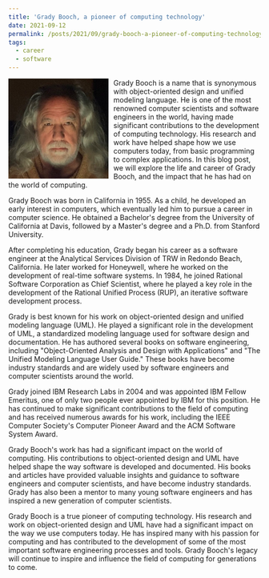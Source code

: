 ```yaml
---
title: 'Grady Booch, a pioneer of computing technology'
date: 2021-09-12
permalink: /posts/2021/09/grady-booch-a-pioneer-of-computing-technology/
tags:
  - career
  - software
---
```


<img width="200" alt="grady booch" src="/images/posts/grady-booch-a-pioneer-of-computing-technology.jpg" style="float: left; margin-right: 10px;" /> Grady Booch is a name that is synonymous with object-oriented design and unified modeling language. He is one of the most renowned computer scientists and software engineers in the world, having made significant contributions to the development of computing technology. His research and work have helped shape how we use computers today, from basic programming to complex applications. In this blog post, we will explore the life and career of Grady Booch, and the impact that he has had on the world of computing.

Grady Booch was born in California in 1955. As a child, he developed an early interest in computers, which eventually led him to pursue a career in computer science. He obtained a Bachelor's degree from the University of California at Davis, followed by a Master's degree and a Ph.D. from Stanford University.

After completing his education, Grady began his career as a software engineer at the Analytical Services Division of TRW in Redondo Beach, California. He later worked for Honeywell, where he worked on the development of real-time software systems. In 1984, he joined Rational Software Corporation as Chief Scientist, where he played a key role in the development of the Rational Unified Process (RUP), an iterative software development process.

Grady is best known for his work on object-oriented design and unified modeling language (UML). He played a significant role in the development of UML, a standardized modeling language used for software design and documentation. He has authored several books on software engineering, including "Object-Oriented Analysis and Design with Applications" and "The Unified Modeling Language User Guide." These books have become industry standards and are widely used by software engineers and computer scientists around the world.

Grady joined IBM Research Labs in 2004 and was appointed IBM Fellow Emeritus, one of only two people ever appointed by IBM for this position. He has continued to make significant contributions to the field of computing and has received numerous awards for his work, including the IEEE Computer Society's Computer Pioneer Award and the ACM Software System Award.

Grady Booch's work has had a significant impact on the world of computing. His contributions to object-oriented design and UML have helped shape the way software is developed and documented. His books and articles have provided valuable insights and guidance to software engineers and computer scientists, and have become industry standards. Grady has also been a mentor to many young software engineers and has inspired a new generation of computer scientists.

Grady Booch is a true pioneer of computing technology. His research and work on object-oriented design and UML have had a significant impact on the way we use computers today. He has inspired many with his passion for computing and has contributed to the development of some of the most important software engineering processes and tools. Grady Booch's legacy will continue to inspire and influence the field of computing for generations to come.
